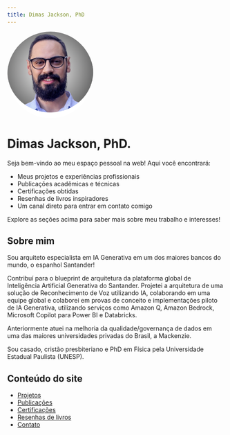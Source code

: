 ```yaml
---
title: Dimas Jackson, PhD
---
```


<img src="images/foto-perfil2.png" alt="Foto" width="200" height="200" style="border-radius: 50%;" />

# Dimas Jackson, PhD.

Seja bem-vindo ao meu espaço pessoal na web! Aqui você encontrará:

- Meus projetos e experiências profissionais
- Publicações acadêmicas e técnicas
- Certificações obtidas
- Resenhas de livros inspiradores
- Um canal direto para entrar em contato comigo

Explore as seções acima para saber mais sobre meu trabalho e interesses!

## Sobre mim

Sou arquiteto especialista em IA Generativa em um dos maiores bancos do mundo, o espanhol Santander!

Contribuí para o blueprint de arquitetura da plataforma global de Inteligência Artificial Generativa do Santander. Projetei a arquitetura de uma solução de Reconhecimento de Voz utilizando IA, colaborando em uma equipe global e colaborei em provas de conceito e implementações piloto de IA Generativa, utilizando serviços como Amazon Q, Amazon Bedrock, Microsoft Copilot para Power BI e Databricks.

Anteriormente atuei na melhoria da qualidade/governança de dados em uma das maiores universidades privadas do Brasil, a Mackenzie.

Sou casado, cristão presbiteriano e PhD em Física pela Universidade Estadual Paulista (UNESP). 

## Conteúdo do site

- [Projetos](docs/projetos.md)
- [Publicações](docs/publicacoes.md)
- [Certificações](docs/certificacoes.md)
- [Resenhas de livros](docs/resenhas_livros.md)
- [Contato](docs/contato.md)
